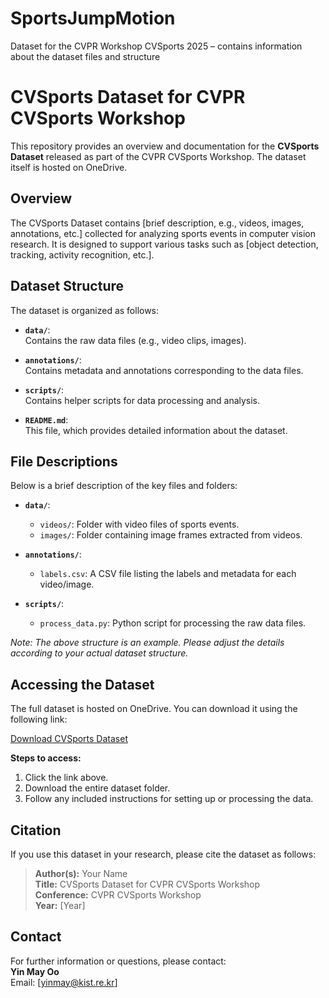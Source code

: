 # SportsJumpMotion
Dataset for the CVPR Workshop CVSports 2025 – contains information about the dataset files and structure

# CVSports Dataset for CVPR CVSports Workshop

This repository provides an overview and documentation for the **CVSports Dataset** released as part of the CVPR CVSports Workshop. The dataset itself is hosted on OneDrive.

## Overview

The CVSports Dataset contains [brief description, e.g., videos, images, annotations, etc.] collected for analyzing sports events in computer vision research. It is designed to support various tasks such as [object detection, tracking, activity recognition, etc.]. 

## Dataset Structure

The dataset is organized as follows:

- **`data/`**:  
  Contains the raw data files (e.g., video clips, images).
  
- **`annotations/`**:  
  Contains metadata and annotations corresponding to the data files.
  
- **`scripts/`**:  
  Contains helper scripts for data processing and analysis.
  
- **`README.md`**:  
  This file, which provides detailed information about the dataset.

## File Descriptions

Below is a brief description of the key files and folders:

- **`data/`**:  
  - `videos/`: Folder with video files of sports events.
  - `images/`: Folder containing image frames extracted from videos.
  
- **`annotations/`**:  
  - `labels.csv`: A CSV file listing the labels and metadata for each video/image.
  
- **`scripts/`**:  
  - `process_data.py`: Python script for processing the raw data files.

*Note: The above structure is an example. Please adjust the details according to your actual dataset structure.*

## Accessing the Dataset

The full dataset is hosted on OneDrive. You can download it using the following link:

[Download CVSports Dataset](YOUR_ONEDRIVE_LINK_HERE)

**Steps to access:**
1. Click the link above.
2. Download the entire dataset folder.
3. Follow any included instructions for setting up or processing the data.

## Citation

If you use this dataset in your research, please cite the dataset as follows:

> **Author(s):** Your Name  
> **Title:** CVSports Dataset for CVPR CVSports Workshop  
> **Conference:** CVPR CVSports Workshop  
> **Year:** [Year]

## Contact

For further information or questions, please contact:  
**Yin May Oo**  
Email: [yinmay@kist.re.kr]

